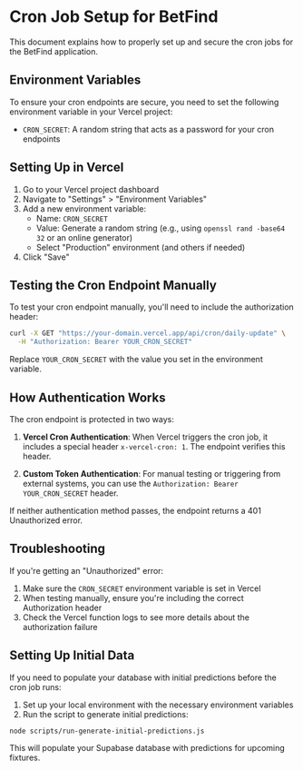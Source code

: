# Cron Job Setup for BetFind

This document explains how to properly set up and secure the cron jobs for the BetFind application.

## Environment Variables

To ensure your cron endpoints are secure, you need to set the following environment variable in your Vercel project:

- `CRON_SECRET`: A random string that acts as a password for your cron endpoints

## Setting Up in Vercel

1. Go to your Vercel project dashboard
2. Navigate to "Settings" > "Environment Variables"
3. Add a new environment variable:
   - Name: `CRON_SECRET`
   - Value: Generate a random string (e.g., using `openssl rand -base64 32` or an online generator)
   - Select "Production" environment (and others if needed)
4. Click "Save"

## Testing the Cron Endpoint Manually

To test your cron endpoint manually, you'll need to include the authorization header:

```bash
curl -X GET "https://your-domain.vercel.app/api/cron/daily-update" \
  -H "Authorization: Bearer YOUR_CRON_SECRET"
```

Replace `YOUR_CRON_SECRET` with the value you set in the environment variable.

## How Authentication Works

The cron endpoint is protected in two ways:

1. **Vercel Cron Authentication**: When Vercel triggers the cron job, it includes a special header `x-vercel-cron: 1`. The endpoint verifies this header.

2. **Custom Token Authentication**: For manual testing or triggering from external systems, you can use the `Authorization: Bearer YOUR_CRON_SECRET` header.

If neither authentication method passes, the endpoint returns a 401 Unauthorized error.

## Troubleshooting

If you're getting an "Unauthorized" error:

1. Make sure the `CRON_SECRET` environment variable is set in Vercel
2. When testing manually, ensure you're including the correct Authorization header
3. Check the Vercel function logs to see more details about the authorization failure

## Setting Up Initial Data

If you need to populate your database with initial predictions before the cron job runs:

1. Set up your local environment with the necessary environment variables
2. Run the script to generate initial predictions:

```bash
node scripts/run-generate-initial-predictions.js
```

This will populate your Supabase database with predictions for upcoming fixtures. 